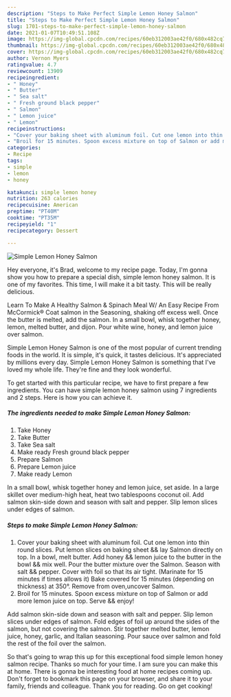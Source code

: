 ```yaml
---
description: "Steps to Make Perfect Simple Lemon Honey Salmon"
title: "Steps to Make Perfect Simple Lemon Honey Salmon"
slug: 1701-steps-to-make-perfect-simple-lemon-honey-salmon
date: 2021-01-07T10:49:51.108Z
image: https://img-global.cpcdn.com/recipes/60eb312003ae42f0/680x482cq70/simple-lemon-honey-salmon-recipe-main-photo.jpg
thumbnail: https://img-global.cpcdn.com/recipes/60eb312003ae42f0/680x482cq70/simple-lemon-honey-salmon-recipe-main-photo.jpg
cover: https://img-global.cpcdn.com/recipes/60eb312003ae42f0/680x482cq70/simple-lemon-honey-salmon-recipe-main-photo.jpg
author: Vernon Myers
ratingvalue: 4.7
reviewcount: 13909
recipeingredient:
- " Honey"
- " Butter"
- " Sea salt"
- " Fresh ground black pepper"
- " Salmon"
- " Lemon juice"
- " Lemon"
recipeinstructions:
- "Cover your baking sheet with aluminum foil. Cut one lemon into thin round slices. Put lemon slices on baking sheet &amp;&amp; lay Salmon directly on top. In a bowl, melt butter. Add honey &amp;&amp; lemon juice to the butter in the bowl &amp;&amp; mix well. Pour the butter mixture over the Salmon. Season with salt &amp;&amp; pepper. Cover with foil so that its air tight. (Marinate for 15 minutes if times allows it) Bake covered for 15 minutes (depending on thickness) at 350°. Remove from oven,uncover Salmon."
- "Broil for 15 minutes. Spoon excess mixture on top of Salmon or add more lemon juice on top. Serve &amp;&amp; enjoy!"
categories:
- Recipe
tags:
- simple
- lemon
- honey

katakunci: simple lemon honey 
nutrition: 263 calories
recipecuisine: American
preptime: "PT40M"
cooktime: "PT35M"
recipeyield: "1"
recipecategory: Dessert

---
```



![Simple Lemon Honey Salmon](https://img-global.cpcdn.com/recipes/60eb312003ae42f0/680x482cq70/simple-lemon-honey-salmon-recipe-main-photo.jpg)

Hey everyone, it's Brad, welcome to my recipe page. Today, I'm gonna show you how to prepare a special dish, simple lemon honey salmon. It is one of my favorites. This time, I will make it a bit tasty. This will be really delicious.

Learn To Make A Healthy Salmon &amp; Spinach Meal W/ An Easy Recipe From McCormick® Coat salmon in the Seasoning, shaking off excess well. Once the butter is melted, add the salmon. In a small bowl, whisk together honey, lemon, melted butter, and dijon. Pour white wine, honey, and lemon juice over salmon.

Simple Lemon Honey Salmon is one of the most popular of current trending foods in the world. It is simple, it's quick, it tastes delicious. It's appreciated by millions every day. Simple Lemon Honey Salmon is something that I've loved my whole life. They're fine and they look wonderful.


To get started with this particular recipe, we have to first prepare a few ingredients. You can have simple lemon honey salmon using 7 ingredients and 2 steps. Here is how you can achieve it.

<!--inarticleads1-->

##### The ingredients needed to make Simple Lemon Honey Salmon:

1. Take  Honey
1. Take  Butter
1. Take  Sea salt
1. Make ready  Fresh ground black pepper
1. Prepare  Salmon
1. Prepare  Lemon juice
1. Make ready  Lemon


In a small bowl, whisk together honey and lemon juice, set aside. In a large skillet over medium-high heat, heat two tablespoons coconut oil. Add salmon skin-side down and season with salt and pepper. Slip lemon slices under edges of salmon. 

<!--inarticleads2-->

##### Steps to make Simple Lemon Honey Salmon:

1. Cover your baking sheet with aluminum foil. Cut one lemon into thin round slices. Put lemon slices on baking sheet &amp;&amp; lay Salmon directly on top. In a bowl, melt butter. Add honey &amp;&amp; lemon juice to the butter in the bowl &amp;&amp; mix well. Pour the butter mixture over the Salmon. Season with salt &amp;&amp; pepper. Cover with foil so that its air tight. (Marinate for 15 minutes if times allows it) Bake covered for 15 minutes (depending on thickness) at 350°. Remove from oven,uncover Salmon.
1. Broil for 15 minutes. Spoon excess mixture on top of Salmon or add more lemon juice on top. Serve &amp;&amp; enjoy!


Add salmon skin-side down and season with salt and pepper. Slip lemon slices under edges of salmon. Fold edges of foil up around the sides of the salmon, but not covering the salmon. Stir together melted butter, lemon juice, honey, garlic, and Italian seasoning. Pour sauce over salmon and fold the rest of the foil over the salmon. 

So that's going to wrap this up for this exceptional food simple lemon honey salmon recipe. Thanks so much for your time. I am sure you can make this at home. There is gonna be interesting food at home recipes coming up. Don't forget to bookmark this page on your browser, and share it to your family, friends and colleague. Thank you for reading. Go on get cooking!
